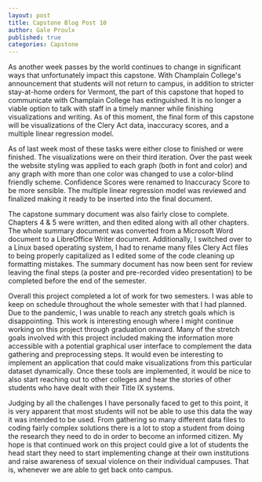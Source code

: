 ```yaml
---
layout: post
title: Capstone Blog Post 10
author: Gale Proulx
published: true
categories: Capstone
---
```


As another week passes by the world continues to change in significant ways that unfortunately impact this capstone. With Champlain College's announcement that students will not return to campus, in addition to stricter stay-at-home orders for Vermont, the part of this capstone that hoped to communicate with Champlain College has extinguished. It is no longer a viable option to talk with staff in a timely manner while finishing visualizations and writing. As of this moment, the final form of this capstone will be visualizations of the Clery Act data, inaccuracy scores, and a multiple linear regression model.

As of last week most of these tasks were either close to finished or were finished. The visualizations were on their third iteration. Over the past week the website styling was applied to each graph (both in font and color) and any graph with more than one color was changed to use a color-blind friendly scheme. Confidence Scores were renamed to Inaccuracy Score to be more sensible. The multiple linear regression model was reviewed and finalized making it ready to be inserted into the final document.

The capstone summary document was also fairly close to complete. Chapters 4 & 5 were written, and then edited along with all other chapters. The whole summary document was converted from a Microsoft Word document to a LibreOffice Writer document. Additionally, I switched over to a Linux based operating system, I had to rename many files Clery Act files to being properly capitalized as I edited some of the code cleaning up formatting mistakes. The summary document has now been sent for review leaving the final steps (a poster and pre-recorded video presentation) to be completed before the end of the semester.

Overall this project completed a lot of work for two semesters. I was able to keep on schedule throughout the whole semester with that I had planned. Due to the pandemic, I was unable to reach any stretch goals which is disappointing. This work is interesting enough where I might continue working on this project through graduation onward. Many of the stretch goals involved with this project included making the information more accessible with a potential graphical user interface to complement the data gathering and preprocessing steps. It would even be interesting to implement an application that could make visualizations from this particular dataset dynamically. Once these tools are implemented, it would be nice to also start reaching out to other colleges and hear the stories of other students who have dealt with their Title IX systems. 

Judging by all the challenges I have personally faced to get to this point, it is very apparent that most students will not be able to use this data the way it was intended to be used. From gathering so many different data files to coding fairly complex solutions there is a lot to stop a student from doing the research they need to do in order to become an informed citizen. My hope is that continued work on this project could give a lot of students the head start they need to start implementing change at their own institutions and raise awareness of sexual violence on their individual campuses. That is, whenever we are able to get back onto campus.
